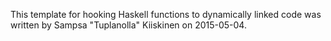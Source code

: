 This template for hooking Haskell functions to dynamically linked code was
written by Sampsa "Tuplanolla" Kiiskinen on 2015-05-04.

